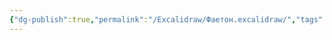 ```yaml
---
{"dg-publish":true,"permalink":"/Excalidraw/Фаетон.excalidraw/","tags":["excalidraw"]}
---
```

<style> .container {font-family: sans-serif; text-align: center;} .button-wrapper button {z-index: 1;height: 40px; width: 100px; margin: 10px;padding: 5px;} .excalidraw .App-menu_top .buttonList { display: flex;} .excalidraw-wrapper { height: 800px; margin: 50px; position: relative;} :root[dir="ltr"] .excalidraw .layer-ui__wrapper .zen-mode-transition.App-menu_bottom--transition-left {transform: none;} </style><script src="https://cdn.jsdelivr.net/npm/react@17/umd/react.production.min.js"></script><script src="https://cdn.jsdelivr.net/npm/react-dom@17/umd/react-dom.production.min.js"></script><script type="text/javascript" src="https://cdn.jsdelivr.net/npm/@excalidraw/excalidraw@0/dist/excalidraw.production.min.js"></script><div id="Фаетонexcalidraw.md"></div><script>(function(){const InitialData={"type":"excalidraw","version":2,"source":"https://github.com/zsviczian/obsidian-excalidraw-plugin/releases/tag/2.0.10","elements":[{"type":"image","version":110,"versionNonce":1436842739,"isDeleted":false,"id":"tulSyw8t","fillStyle":"hachure","strokeWidth":1,"strokeStyle":"solid","roughness":1,"opacity":100,"angle":0,"x":-125.46040967184584,"y":-266.611340530231,"strokeColor":"transparent","backgroundColor":"transparent","width":444.4444444444444,"height":500,"seed":50997,"groupIds":[],"frameId":null,"roundness":null,"boundElements":[],"updated":1704719784098,"link":null,"locked":true,"status":"pending","fileId":"b7d92b2de1c727ebec481085321cf03a7446c247","scale":[1,1]},{"type":"text","version":186,"versionNonce":1313257875,"isDeleted":false,"id":"oxMU3upk","fillStyle":"hachure","strokeWidth":1,"strokeStyle":"solid","roughness":1,"opacity":100,"angle":0,"x":142.79967986501578,"y":3.09546668895101,"strokeColor":"#1e1e1e","backgroundColor":"transparent","width":55.366710669573145,"height":10.260516817294583,"seed":8099,"groupIds":[],"frameId":null,"roundness":null,"boundElements":[],"updated":1704719756167,"link":"[[Кочевники]]","locked":false,"fontSize":8.208413453835663,"fontFamily":"Кочевники","text":"📍[[Кочевники]]","rawText":"[[Кочевники]]","textAlign":"left","verticalAlign":"top","containerId":null,"originalText":"📍[[Кочевники]]","lineHeight":1.25,"baseline":8.000000000000005},{"type":"text","version":60,"versionNonce":356528285,"isDeleted":false,"id":"Mtg23WkX","fillStyle":"hachure","strokeWidth":1,"strokeStyle":"solid","roughness":1,"opacity":100,"angle":0,"x":134.702308110815,"y":15.669174460663552,"strokeColor":"#1e1e1e","backgroundColor":"transparent","width":60.409309285655866,"height":11.16429625839439,"seed":64268,"groupIds":[],"frameId":null,"roundness":null,"boundElements":[],"updated":1704719790673,"link":"[[Двиговичи]]","locked":false,"fontSize":8.931437006715509,"fontFamily":"Двиговичи","text":"📍[[Двиговичи]]","rawText":"[[Двиговичи]]","textAlign":"left","verticalAlign":"top","containerId":null,"originalText":"📍[[Двиговичи]]","lineHeight":1.25,"baseline":9.000000000000004}],"appState":{"theme":"light","viewBackgroundColor":"#ffffff","currentItemStrokeColor":"#1e1e1e","currentItemBackgroundColor":"transparent","currentItemFillStyle":"solid","currentItemStrokeWidth":2,"currentItemStrokeStyle":"solid","currentItemRoughness":1,"currentItemOpacity":100,"currentItemFontFamily":1,"currentItemFontSize":20,"currentItemTextAlign":"left","currentItemStartArrowhead":null,"currentItemEndArrowhead":"arrow","scrollX":-100.96364782024665,"scrollY":101.59773784626361,"zoom":{"value":5.6042266436464},"currentItemRoundness":"round","gridSize":null,"gridColor":{"Bold":"#C9C9C9FF","Regular":"#EDEDEDFF"},"currentStrokeOptions":null,"previousGridSize":null,"frameRendering":{"enabled":true,"clip":true,"name":true,"outline":true}},"files":{}};InitialData.scrollToContent=true;App=()=>{const e=React.useRef(null),t=React.useRef(null),[n,i]=React.useState({width:void 0,height:void 0});return React.useEffect(()=>{i({width:t.current.getBoundingClientRect().width,height:t.current.getBoundingClientRect().height});const e=()=>{i({width:t.current.getBoundingClientRect().width,height:t.current.getBoundingClientRect().height})};return window.addEventListener("resize",e),()=>window.removeEventListener("resize",e)},[t]),React.createElement(React.Fragment,null,React.createElement("div",{className:"excalidraw-wrapper",ref:t},React.createElement(ExcalidrawLib.Excalidraw,{ref:e,width:n.width,height:n.height,initialData:InitialData,viewModeEnabled:!0,zenModeEnabled:!0,gridModeEnabled:!1})))},excalidrawWrapper=document.getElementById("Фаетонexcalidraw.md");ReactDOM.render(React.createElement(App),excalidrawWrapper);})();</script>